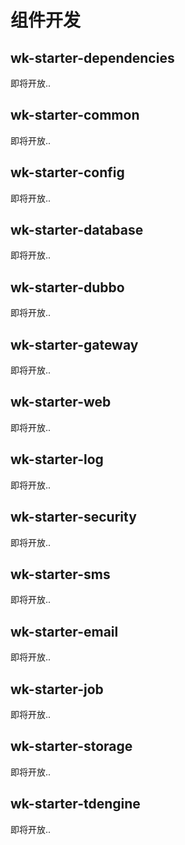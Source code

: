 # 组件开发

## wk-starter-dependencies

即将开放..

## wk-starter-common

即将开放..

## wk-starter-config

即将开放..

## wk-starter-database

即将开放..

## wk-starter-dubbo

即将开放..

## wk-starter-gateway

即将开放..

## wk-starter-web

即将开放..

## wk-starter-log

即将开放..

## wk-starter-security

即将开放..

## wk-starter-sms

即将开放..

## wk-starter-email

即将开放..

## wk-starter-job

即将开放..

## wk-starter-storage

即将开放..

## wk-starter-tdengine

即将开放..